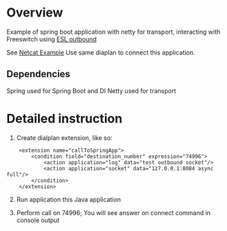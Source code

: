 # Overview
Example of spring boot application with netty for transport, 
interacting with Freeswitch using [ESL outbound](https://freeswitch.org/confluence/display/FREESWITCH/Event+Socket+Outbound)

See [Netcat Example](https://freeswitch.org/confluence/display/FREESWITCH/Event+Socket+Outbound#EventSocketOutbound-UsingNetcat)
Use same diaplan to connect this application.

## Dependencies
Spring used for Spring Boot and DI
Netty used for transport

# Detailed instruction
1. Create dialplan extension, like so:
```$xslt
    <extension name="callToSpringApp">
        <condition field="destination_number" expression="74996">
            <action application="log" data="test outbound socket"/>
            <action application="socket" data="127.0.0.1:8084 async full"/>
        </condition>
    </extension>
```
2. Run application this Java application

3. Perform call on 74996; You will see answer on connect command in console output

